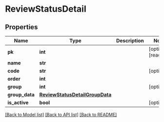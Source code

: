 # ReviewStatusDetail

## Properties
Name | Type | Description | Notes
------------ | ------------- | ------------- | -------------
**pk** | **int** |  | [optional] [readonly] 
**name** | **str** |  | 
**code** | **str** |  | [optional] 
**order** | **int** |  | 
**group** | **int** |  | [optional] 
**group_data** | [**ReviewStatusDetailGroupData**](ReviewStatusDetailGroupData.md) |  | 
**is_active** | **bool** |  | [optional] 

[[Back to Model list]](../README.md#documentation-for-models) [[Back to API list]](../README.md#documentation-for-api-endpoints) [[Back to README]](../README.md)


